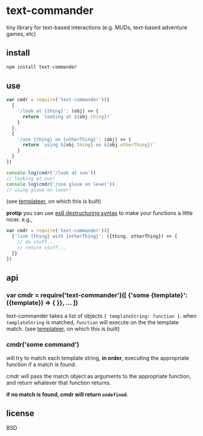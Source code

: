 # text-commander

tiny library for text-based interactions (e.g. MUDs, text-based adventure games, etc)

## install

```javascript
npm install text-commander
```

## use

```javascript
var cmdr = require('text-commander')([
  {
    '/look at {thing}': (obj) => {
      return `looking at ${obj.thing}!`
    }
  },
  {
    '/use {thing} on {otherThing}': (obj) => {
      return `using ${obj.thing} on ${obj.otherThing}!`
    }
  }
])

console.log(cmdr('/look at sun'))
// looking at sun!
console.log(cmdr('/use glove on lever'))
// using glove on lever!
```

(see [templateer](https://www.npmjs.com/package/templateer), on which this is built)

**protip** you can use [es6 destructuring syntax](https://developer.mozilla.org/en-US/docs/Web/JavaScript/Reference/Operators/Destructuring_assignment) to make your functions a little nicer. e.g., 

```javascript
var cmdr = require('text-commander')([
  {'link {thing} with {otherThing}': ({thing, otherThing}) => {
    // do stuff...
    // return stuff...
  }}
])
```
## api

### var cmdr = require('text-commander')([ {'some {template}': ({template}) => { }}, ... ])

text-commander takes a list of objects `{ templateString: function }`.  when `templateString` is matched, `function` will execute on the the template match. (see [templateer](https://www.npmjs.com/package/templateer), on which this is built)

### cmdr('some command')

will try to match each template string, **in order**, executing the appropriate function if a match is found. 

cmdr will pass the match object as arguments to the appropriate function, and return whatever that function returns.

**if no match is found, cmdr will return `undefined`**. 

## license

BSD
